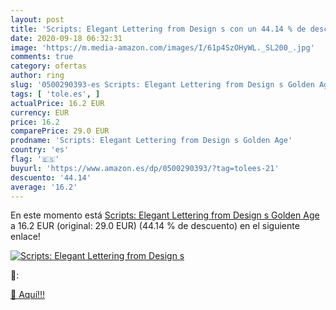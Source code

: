 ```yaml
---
layout: post
title: 'Scripts: Elegant Lettering from Design s con un 44.14 % de descuento'
date: 2020-09-18 06:32:31
image: 'https://m.media-amazon.com/images/I/61p4SzOHyWL._SL200_.jpg'
comments: true
category: ofertas
author: ring
slug: '0500290393-es Scripts: Elegant Lettering from Design s Golden Age'
tags: [ 'tole.es', ]
actualPrice: 16.2 EUR
currency: EUR
price: 16.2
comparePrice: 29.0 EUR
prodname: 'Scripts: Elegant Lettering from Design s Golden Age'
country: 'es'
flag: '🇪🇸'
buyurl: 'https://www.amazon.es/dp/0500290393/?tag=tolees-21'
descuento: '44.14'
average: '16.2'
---
```


En este momento está [Scripts: Elegant Lettering from Design s Golden Age](https://www.amazon.es/dp/0500290393/?tag=tolees-21) a 16.2 EUR (original: 29.0 EUR) (44.14 %  de descuento) en el siguiente enlace!

[![Scripts: Elegant Lettering from Design s](https://m.media-amazon.com/images/I/61p4SzOHyWL._SL200_.jpg)](https://www.amazon.es/dp/0500290393/?tag=tolees-21)

🔎:


[🛒 Aquí!!!](https://www.amazon.es/dp/0500290393/?tag=tolees-21)
